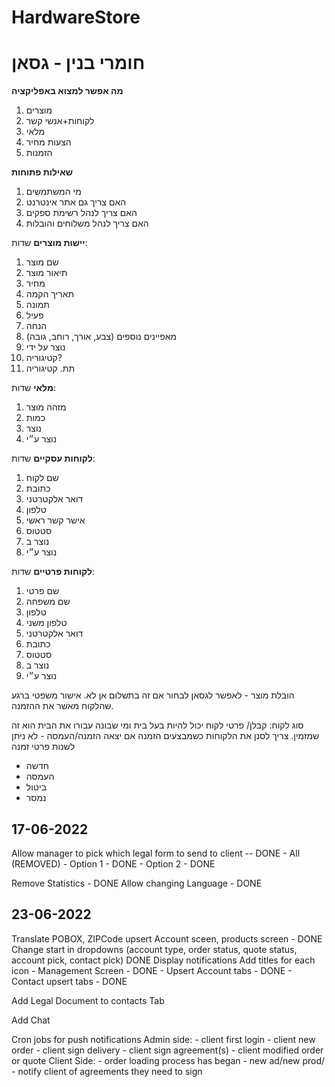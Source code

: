 # HardwareStore
# חומרי בנין - גסאן 
**מה אפשר למצוא באפליקציה**
1. מוצרים
2. לקוחות+אנשי קשר
3. מלאי
4. הצעות מחיר
5. הזמנות

**שאילות פתוחות**
1. מי המשתמשים
2. האם צריך גם אתר אינטרנט
3. האם צריך לנהל רשימת ספקים
4. האם צריך לנהל משלוחים והובלות

**יישות מוצרים**
שדות:
1. שם מוצר
2. תיאור מוצר
3. מחיר
4. תאריך הקמה
5. תמונה
6. פעיל
7. הנחה
8. מאפיינים נוספים (צבע, אורך, רוחב, גובה)
9. נוצר על ידי
10. קטיגוריה?
11. תת. קטיגוריה

**מלאי**
שדות:
1. מזהה מוצר
2. כמות
3. נוצר 
4. נוצר ע״י

**לקוחות עסקיים**
שדות:
1. שם לקוח
2. כתובת
3. דואר אלקטרטני
4. טלפון
5. אישר קשר ראשי
6. סטטוס
7. נוצר ב
8. נוצר ע״י

**לקוחות פרטיים**
שדות: 
1. שם פרטי
2. שם משפחה
3. טלפון
4. טלפון משני
5. דואר אלקטרטני
6. כתובת
7. סטטוס
8. נוצר ב
9. נוצר ע״י


הובלת מוצר - לאפשר לגסאן לבחור אם זה בתשלום אן לא.
אישור משפטי ברגע שהלקוח מאשר את ההזמנה.



סוג לקוח: קבלן/ פרטי
לקוח יכול להיות בעל בית ומי שבונה עבורו את הבית הוא זה שמזמין.
צריך לסנן את הלקוחות כשמבצעים הזמנה
אם יצאה הזמנה/העמסה - לא ניתן לשנות פרטי זמנה
- חדשה
- העמסה
- ביטול
- נמסר

17-06-2022
----------
Allow manager to pick which legal form to send to client -- DONE
    - All (REMOVED)
    - Option 1 - DONE
    - Option 2 - DONE

Remove Statistics - DONE
Allow changing Language - DONE

23-06-2022
----------
Translate POBOX, ZIPCode upsert Account sceen, products screen - DONE
Change start in dropdowns (account type, order status, quote status, account pick, contact pick) DONE
Display notifications
Add titles for each icon
    - Management Screen - DONE
    - Upsert Account tabs - DONE
    - Contact upsert tabs - DONE

Add Legal Document to contacts Tab

Add Chat 

Cron jobs for push notifications
  Admin side:
    - client first login
    - client new order
    - client sign delivery
    - client sign agreement(s)
    - client modified order or quote
  Client Side:
    - order loading process has began
    - new ad/new prod/
    - notify client of agreements they need to sign



